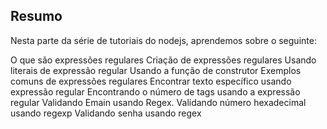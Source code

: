 ## Resumo
Nesta parte da série de tutoriais do nodejs, aprendemos sobre o seguinte:

O que são expressões regulares
Criação de expressões regulares
Usando literais de expressão regular
Usando a função de construtor
Exemplos comuns de expressões regulares
Encontrar texto específico usando expressão regular
Encontrando o número de tags usando a expressão regular
Validando Emain usando Regex.
Validando número hexadecimal usando regexp
Validando senha usando regex